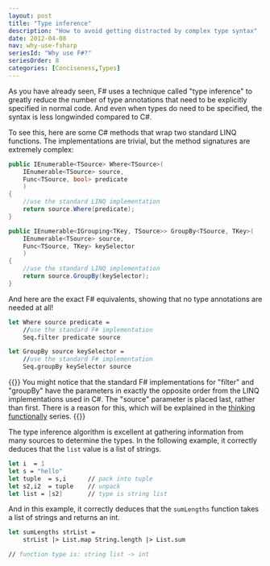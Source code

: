 ```yaml
---
layout: post
title: "Type inference"
description: "How to avoid getting distracted by complex type syntax"
date: 2012-04-08
nav: why-use-fsharp
seriesId: "Why use F#?"
seriesOrder: 8
categories: [Conciseness,Types]
---
```



As you have already seen, F# uses a technique called "type inference" to greatly reduce the number of type annotations that need to be explicitly specified in normal code. And even when types do need to be specified, the syntax is less longwinded compared to C#.

To see this, here are some C# methods that wrap two standard LINQ functions. The implementations are trivial, but the method signatures are extremely complex:

```csharp
public IEnumerable<TSource> Where<TSource>(
    IEnumerable<TSource> source,
    Func<TSource, bool> predicate
    )
{
    //use the standard LINQ implementation
    return source.Where(predicate);
}

public IEnumerable<IGrouping<TKey, TSource>> GroupBy<TSource, TKey>(
    IEnumerable<TSource> source,
    Func<TSource, TKey> keySelector
    )
{
    //use the standard LINQ implementation
    return source.GroupBy(keySelector);
}
```

And here are the exact F# equivalents, showing that no type annotations are needed at all!

```fsharp
let Where source predicate =
    //use the standard F# implementation
    Seq.filter predicate source

let GroupBy source keySelector =
    //use the standard F# implementation
    Seq.groupBy keySelector source
```

{{<alertinfo>}}
You might notice that the standard F# implementations for "filter" and "groupBy" have the parameters in exactly the opposite order from the LINQ implementations used in C#. The "source" parameter is placed last, rather than first. There is a reason for this, which will be explained in the [thinking functionally](/series/thinking-functionally.html) series.
{{</alertinfo>}}

The type inference algorithm is excellent at gathering information from many sources to determine the types. In the following example, it correctly deduces that the `list` value is a list of strings.

```fsharp
let i  = 1
let s = "hello"
let tuple  = s,i      // pack into tuple
let s2,i2  = tuple    // unpack
let list = [s2]       // type is string list
```

And in this example, it correctly deduces that the `sumLengths` function takes a list of strings and returns an int.

```fsharp
let sumLengths strList =
    strList |> List.map String.length |> List.sum

// function type is: string list -> int
```


